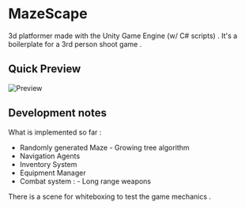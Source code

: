# MazeScape


3d platformer made with the Unity Game Engine (w/ C# scripts) .
It's a boilerplate for a 3rd person shoot game .


## Quick Preview


![Preview](Recordings/preview.gif)


## Development notes

What is implemented so far : 

  - Randomly generated Maze - Growing tree algorithm
  - Navigation Agents 
  - Inventory System 
  - Equipment Manager 
  - Combat system : - Long range weapons  
  
  There is a scene for whiteboxing to test the game mechanics .
